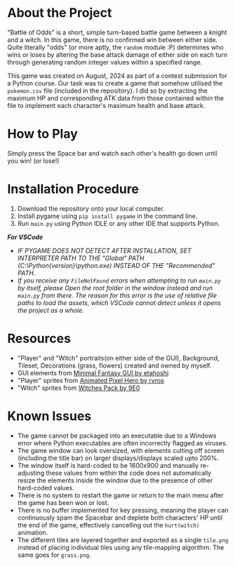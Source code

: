 # About the Project
"Battle of Odds" is a short, simple turn-based battle game between a knight and a witch. In this game, there is no confirmed win between either side. Quite literally "odds" (or more aptly, the `random` module :P) determines who wins or loses by altering the base attack damage of either side on each turn through generating random integer values within a specified range.

This game was created on August, 2024 as part of a contest submission for a Python course. Our task was to create a game that somehow utilised the `pokemon.csv` file (included in the repository). I did so by extracting the maximum HP and corresponding ATK data from those contained within the file to implement each character's maximum health and base attack. 

# How to Play
Simply press the Space bar and watch each other's health go down until you win! (or lose!)

# Installation Procedure
1. Download the repository onto your local computer.
2. Install pygame using `pip install pygame` in the command line.
3. Run `main.py` using Python IDLE or any other IDE that supports Python.
     
_**For VSCode**_
- _IF PYGAME DOES NOT DETECT AFTER INSTALLATION, SET INTERPRETER PATH TO THE "Global" PATH (C:\Python{version}\python.exe) INSTEAD OF THE "Recommended" PATH._
- _If you receive any `FileNotFound` errors when attempting to run `main.py` by itself, please Open the root folder in the window instead and run `main.py` from there. The reason for this error is the use of relative file paths to load the assets, which VSCode cannot detect unless it opens the project as a whole._ 

# Resources
- "Player" and "Witch" portraits(on either side of the GUI), Background, Tileset, Decorations (grass, flowers) created and owned by myself.
- GUI elements from [Minimal Fantasy GUI by etahoshi]
- "Player" sprites from [Animated Pixel Hero by rvros] 
- "Witch" sprites from [Witches Pack by 9E0]

[Minimal Fantasy GUI by etahoshi]: https://etahoshi.itch.io/minimal-fantasy-gui-by-eta
[Animated Pixel Hero by rvros]: https://rvros.itch.io/animated-pixel-hero
[Witches Pack by 9E0]: https://9e0.itch.io/witches-pack

# Known Issues
- The game cannot be packaged into an executable due to a Windows error where Python executables are often incorrectly flagged as viruses.
- The game window can look oversized, with elements cutting off screen (including the title bar) on larger displays/displays scaled upto 200%.
- The window itself is hard-coded to be 1600x900 and manually re-adjusting these values from within the code does not automatically resize the elements inside the window due to the presence of other hard-coded values.
- There is no system to restart the game or return to the main menu after the game has been won or lost.
- There is no buffer implemented for key pressing, meaning the player can continuously spam the Spacebar and deplete both characters' HP until the end of the game, effectively cancelling out the `hurt(witch)` animation. 
- The different tiles are layered together and exported as a single `tile.png` instead of placing individual tiles using any tile-mapping algorithm. The same goes for `grass.png`.
